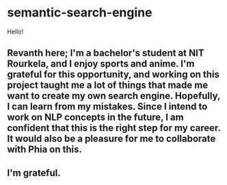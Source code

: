 # semantic-search-engine
Hello!
## Revanth here; I'm a bachelor's student at NIT Rourkela, and I enjoy sports and anime. I'm grateful for this opportunity, and working on this project taught me a lot of things that made me want to create my own search engine. Hopefully, I can learn from my mistakes. Since I intend to work on NLP concepts in the future, I am confident that this is the right step for my career. It would also be a pleasure for me to collaborate with Phia on this.
## I'm grateful.
